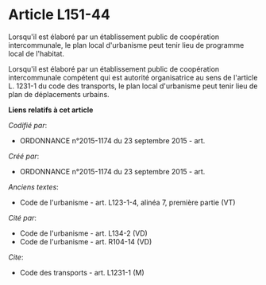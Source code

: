 # Article L151-44

Lorsqu'il est élaboré par un établissement public de coopération intercommunale, le plan local d'urbanisme peut tenir lieu de
programme local de l'habitat.

Lorsqu'il est élaboré par un établissement public de coopération intercommunale compétent qui est autorité organisatrice au
sens de l'article L. 1231-1 du code des transports, le plan local d'urbanisme peut tenir lieu de plan de déplacements
urbains.

**Liens relatifs à cet article**

_Codifié par_:

  - ORDONNANCE n°2015-1174 du 23 septembre 2015 - art.

_Créé par_:

  - ORDONNANCE n°2015-1174 du 23 septembre 2015 - art.

_Anciens textes_:

  - Code de l'urbanisme - art. L123-1-4, alinéa 7, première partie (VT)

_Cité par_:

  - Code de l'urbanisme - art. L134-2 (VD)
  - Code de l'urbanisme - art. R104-14 (VD)

_Cite_:

  - Code des transports - art. L1231-1 (M)
